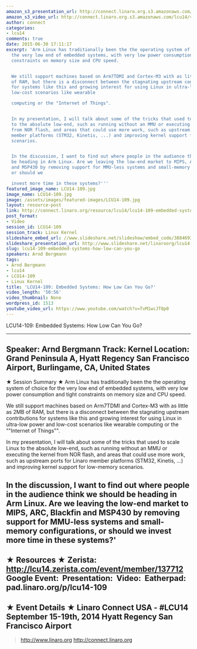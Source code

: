 ```yaml
---
amazon_s3_presentation_url: http://connect.linaro.org.s3.amazonaws.com/hkg15/Videos/09-15-Monday/LCU14-109.pdf
amazon_s3_video_url: http://connect.linaro.org.s3.amazonaws.com/lcu14/videos/09-15-Monday/LCU14-109-+Embedded+Systems-+How+Low+Can+You+Go%3F.mp4
author: connect
categories:
- lcu14
comments: true
date: 2015-06-30 17:11:17
excerpt: 'Arm Linux has traditionally been the the operating system of choice for
  the very low end of embedded systems, with very low power consumption and tight
  constraints on memory size and CPU speed.


  We still support machines based on Arm7TDMI and Cortex-M3 with as little as 2MB
  of RAM, but there is a disconnect between the stagnating upstream contributions
  for systems like this and growing interest for using Linux in ultra-low power and
  low-cost scenarios like wearable

  computing or the "Internet of Things".


  In my presentation, I will talk about some of the tricks that used to scale Linux
  to the absolute low-end, such as running without an MMU or executing the kernel
  from NOR flash, and areas that could use more work, such as upstream ports for Linaro
  member platforms (STM32, Kinetis, ...) and improving kernel support for low-memory
  scenarios.


  In the discussion, I want to find out where people in the audience think we should
  be heading in Arm Linux. Are we leaving the low-end market to MIPS, ARC, Blackfin
  and MSP430 by removing support for MMU-less systems and small-memory configurations,
  or should we

  invest more time in these systems?'''
featured_image_name: LCU14-109.jpg
image_name: LCU14-109.jpg
image: /assets/images/featured-images/LCU14-109.jpg
layout: resource-post
link: http://connect.linaro.org/resource/lcu14/lcu14-109-embedded-systems-how-low-can-you-go/
post_format:
- Video
session_id: LCU14-109
session_track: Linux Kernel
slideshare_embed_url: //www.slideshare.net/slideshow/embed_code/38846937
slideshare_presentation_url: http://www.slideshare.net/linaroorg/lcu14-109-embedded-systems-how-low-can-you-go
slug: lcu14-109-embedded-systems-how-low-can-you-go
speakers: Arnd Bergmann
tags:
- Arnd Bergmann
- lcu14
- LCU14-109
- Linux Kernel
title: 'LCU14-109: Embedded Systems: How Low Can You Go?'
video_length: '50:56'
video_thumbnail: None
wordpress_id: 1513
youtube_video_url: https://www.youtube.com/watch?v=TvM1wcJT0p0
---
```


LCU14-109: Embedded Systems: How Low Can You Go?

---------------------------------------------------

Speaker: Arnd Bergmann
Track: Kernel
Location: Grand Peninsula A, Hyatt Regency San Francisco Airport, Burlingame, CA, United States
---------------------------------------------------

★ Session Summary ★
Arm Linux has traditionally been the the operating system of choice for the very low end of embedded systems, with very low power consumption and tight constraints on memory size and CPU speed.

We still support machines based on Arm7TDMI and Cortex-M3 with as little as 2MB of RAM, but there is a disconnect between the stagnating upstream contributions for systems like this and growing interest for using Linux in ultra-low power and low-cost scenarios like wearable
computing or the ""Internet of Things"".

In my presentation, I will talk about some of the tricks that used to scale Linux to the absolute low-end, such as running without an MMU or executing the kernel from NOR flash, and areas that could use more work, such as upstream ports for Linaro member platforms (STM32, Kinetis, ...) and improving kernel support for low-memory scenarios.

In the discussion, I want to find out where people in the audience think we should be heading in Arm Linux. Are we leaving the low-end market to MIPS, ARC, Blackfin and MSP430 by removing support for MMU-less systems and small-memory configurations, or should we
invest more time in these systems?'
---------------------------------------------------

★ Resources ★
Zerista: http://lcu14.zerista.com/event/member/137712
Google Event: 
Presentation: 
Video: 
Eatherpad: pad.linaro.org/p/lcu14-109
---------------------------------------------------

★ Event Details ★
Linaro Connect USA - #LCU14
September 15-19th, 2014
Hyatt Regency San Francisco Airport
---------------------------------------------------

> http://www.linaro.org
> http://connect.linaro.org
